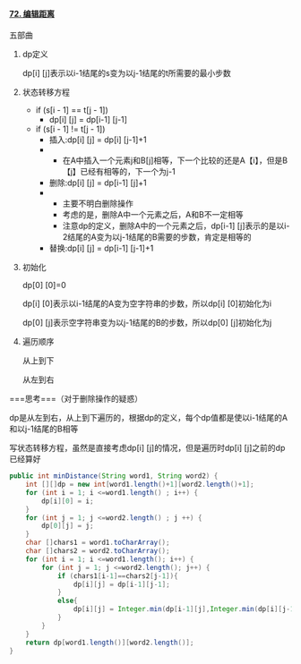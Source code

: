 #### [72. 编辑距离](https://leetcode-cn.com/problems/edit-distance/)

五部曲

1. dp定义

   dp[i] [j]表示以i-1结尾的s变为以j-1结尾的t所需要的最小步数

2. 状态转移方程

   - if (s[i - 1] == t[j - 1])
     - dp[i] [j] = dp[i-1] [j-1]
   - if (s[i - 1] != t[j - 1])
     - 插入:dp[i] [j] = dp[i] [j-1]+1
     - - 在A中插入一个元素j和B[j]相等，下一个比较的还是A【i】，但是B【j】已经有相等的，下一个为j-1
     - 删除:dp[i] [j] = dp[i-1] [j]+1
     - - 主要不明白删除操作
       - 考虑的是，删除A中一个元素之后，A和B不一定相等
       - 注意dp的定义，删除A中的一个元素之后，dp[i-1] [j]表示的是以i-2结尾的A变为以j-1结尾的B需要的步数，肯定是相等的
     - 替换:dp[i] [j] = dp[i-1] [j-1]+1

3. 初始化

   dp[0] [0]=0

   dp[i] [0]表示以i-1结尾的A变为空字符串的步数，所以dp[i] [0]初始化为i

   dp[0] [j]表示空字符串变为以j-1结尾的B的步数，所以dp[0] [j]初始化为j

4. 遍历顺序

   从上到下

   从左到右



===思考===（对于删除操作的疑惑）

dp是从左到右，从上到下遍历的，根据dp的定义，每个dp值都是使以i-1结尾的A和以j-1结尾的B相等

写状态转移方程，虽然是直接考虑dp[i] [j]的情况，但是遍历时dp[i] [j]之前的dp已经算好



```java
public int minDistance(String word1, String word2) {
    int [][]dp = new int[word1.length()+1][word2.length()+1];
    for (int i = 1; i <=word1.length() ; i++) {
        dp[i][0] = i;
    }
    for (int j = 1; j <=word2.length() ; j ++) {
        dp[0][j] = j;
    }
    char []chars1 = word1.toCharArray();
    char []chars2 = word2.toCharArray();
    for (int i = 1; i <=word1.length(); i++) {
        for (int j = 1; j <=word2.length(); j++) {
            if (chars1[i-1]==chars2[j-1]){
                dp[i][j] = dp[i-1][j-1];
            }
            else{
                dp[i][j] = Integer.min(dp[i-1][j],Integer.min(dp[i][j-1],dp[i-1][j-1]))+1;
            }
        }
    }
    return dp[word1.length()][word2.length()];
}
```

